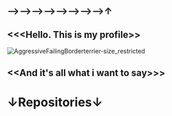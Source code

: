 ⟶⟶⟶⟶⟶⟶⟶⟶↑
-
<<<Hello. This is my profile>>
-
![AggressiveFailingBorderterrier-size_restricted](https://user-images.githubusercontent.com/112687355/201560526-dad5ad00-d6e5-451c-b795-85979b652ff9.gif) 

<<And it's all what i want to say>>> 
-
↓Repositories↓ 
=

